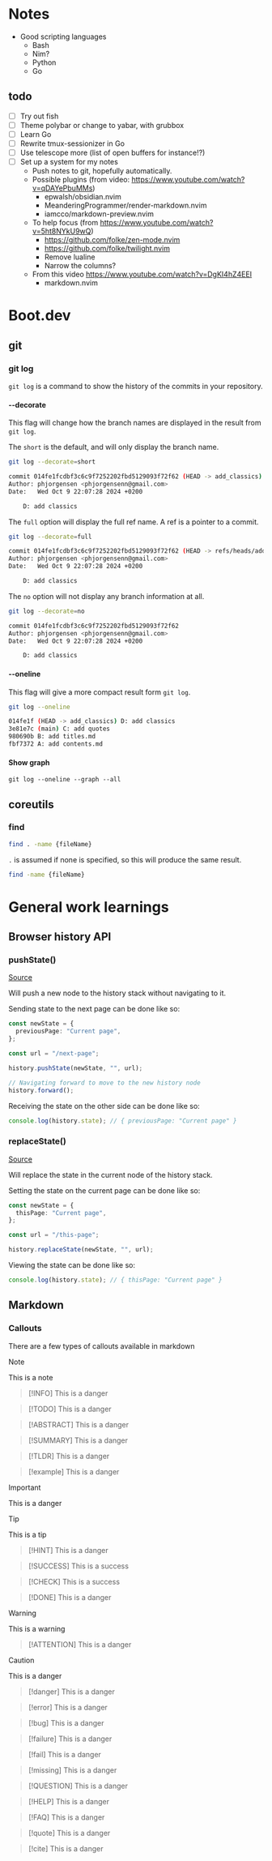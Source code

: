 # Notes

- Good scripting languages
  - Bash
  - Nim?
  - Python
  - Go

## todo

- [ ] Try out fish
- [ ] Theme polybar or change to yabar, with grubbox
- [ ] Learn Go
- [ ] Rewrite tmux-sessionizer in Go
- [ ] Use telescope more (list of open buffers for instance!?)
- [ ] Set up a system for my notes
  - Push notes to git, hopefully automatically.
  - Possible plugins (from video: https://www.youtube.com/watch?v=qDAYePbuMMs)
    - epwalsh/obsidian.nvim
    - MeanderingProgrammer/render-markdown.nvim
    - iamcco/markdown-preview.nvim
  - To help focus (from https://www.youtube.com/watch?v=5ht8NYkU9wQ)
    - https://github.com/folke/zen-mode.nvim
    - https://github.com/folke/twilight.nvim
    - Remove lualine
    - Narrow the columns?
  - From this video https://www.youtube.com/watch?v=DgKI4hZ4EEI
    - markdown.nvim

# Boot.dev

## git

### git log

`git log` is a command to show the history of the commits in your repository.

#### --decorate

This flag will change how the branch names are displayed in the result from `git log`.

The `short` is the default, and will only display the branch name.

```bash
git log --decorate=short
```

```bash
commit 014fe1fcdbf3c6c9f7252202fbd5129093f72f62 (HEAD -> add_classics)
Author: phjorgensen <phjorgensenn@gmail.com>
Date:   Wed Oct 9 22:07:28 2024 +0200

    D: add classics
```

The `full` option will display the full ref name. A ref is a pointer to a commit.

```bash
git log --decorate=full
```

```bash
commit 014fe1fcdbf3c6c9f7252202fbd5129093f72f62 (HEAD -> refs/heads/add_classics)
Author: phjorgensen <phjorgensenn@gmail.com>
Date:   Wed Oct 9 22:07:28 2024 +0200

    D: add classics
```

The `no` option will not display any branch information at all.

```bash
git log --decorate=no
```

```bash
commit 014fe1fcdbf3c6c9f7252202fbd5129093f72f62
Author: phjorgensen <phjorgensenn@gmail.com>
Date:   Wed Oct 9 22:07:28 2024 +0200

    D: add classics
```

#### --oneline

This flag will give a more compact result form `git log`.

```bash
git log --oneline
```

```bash
014fe1f (HEAD -> add_classics) D: add classics
3e81e7c (main) C: add quotes
980690b B: add titles.md
fbf7372 A: add contents.md
```

#### Show graph

`git log --oneline --graph --all`

## coreutils

### find

```bash
find . -name {fileName}
```

`.` is assumed if none is specified, so this will produce the same result.

```bash
find -name {fileName}
```

# General work learnings

## Browser history API

### pushState()

[Source](https://developer.mozilla.org/en-US/docs/Web/API/History/pushState)

Will push a new node to the history stack without navigating to it.

Sending state to the next page can be done like so:

```ts
const newState = {
  previousPage: "Current page",
};

const url = "/next-page";

history.pushState(newState, "", url);

// Navigating forward to move to the new history node
history.forward();
```

Receiving the state on the other side can be done like so:

```ts
console.log(history.state); // { previousPage: "Current page" }
```

### replaceState()

[Source](https://developer.mozilla.org/en-US/docs/Web/API/History/replaceState)

Will replace the state in the current node of the history stack.

Setting the state on the current page can be done like so:

```ts
const newState = {
  thisPage: "Current page",
};

const url = "/this-page";

history.replaceState(newState, "", url);
```

Viewing the state can be done like so:

```ts
console.log(history.state); // { thisPage: "Current page" }
```

## Markdown

### Callouts

There are a few types of callouts available in markdown

> [!NOTE]
> This is a note

> [!INFO]
> This is a danger

> [!TODO]
> This is a danger

> [!ABSTRACT]
> This is a danger

> [!SUMMARY]
> This is a danger

> [!TLDR]
> This is a danger

> [!example]
> This is a danger

> [!IMPORTANT]
> This is a danger

> [!TIP]
> This is a tip

> [!HINT]
> This is a danger

> [!SUCCESS]
> This is a success

> [!CHECK]
> This is a success

> [!DONE]
> This is a danger

> [!WARNING]
> This is a warning

> [!ATTENTION]
> This is a danger

> [!CAUTION]
> This is a danger

> [!danger]
> This is a danger

> [!error]
> This is a danger

> [!bug]
> This is a danger

> [!failure]
> This is a danger

> [!fail]
> This is a danger

> [!missing]
> This is a danger

> [!QUESTION]
> This is a danger

> [!HELP]
> This is a danger

> [!FAQ]
> This is a danger

> [!quote]
> This is a danger

> [!cite]
> This is a danger
